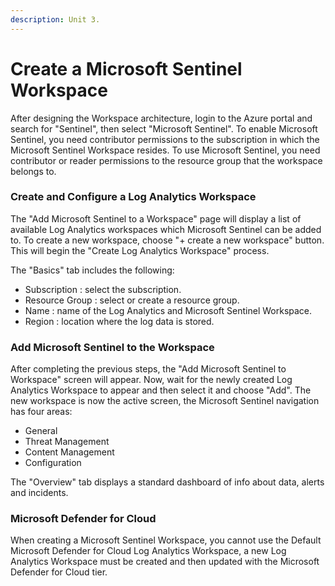```yaml
---
description: Unit 3.
---
```


# Create a Microsoft Sentinel Workspace

After designing the Workspace architecture, login to the Azure portal and search for "Sentinel", then select "Microsoft Sentinel". To enable Microsoft Sentinel, you need contributor permissions to the subscription in which the Microsoft Sentinel Workspace resides. To use Microsoft Sentinel, you need contributor or reader permissions to the resource group that the workspace belongs to.

### Create and Configure a Log Analytics Workspace

The "Add Microsoft Sentinel to a Workspace" page will display a list of available Log Analytics workspaces which Microsoft Sentinel can be added to. To create a new workspace, choose "+ create a new workspace" button. This will begin the "Create Log Analytics Workspace" process.

The "Basics" tab includes the following:

* Subscription : select the subscription.
* Resource Group : select or create a resource group.
* Name : name of the Log Analytics and Microsoft Sentinel Workspace.
* Region : location where the log data is stored.

### Add Microsoft Sentinel to the Workspace

After completing the previous steps, the "Add Microsoft Sentinel to Workspace" screen will appear. Now, wait for the newly created Log Analytics Workspace to appear and then select it and choose "Add". The new workspace is now the active screen, the Microsoft Sentinel navigation has four areas:

* General
* Threat Management
* Content Management
* Configuration

The "Overview" tab displays a standard dashboard of info about data, alerts and incidents.

### Microsoft Defender for Cloud

When creating a Microsoft Sentinel Workspace, you cannot use the Default Microsoft Defender for Cloud Log Analytics Workspace, a new Log Analytics Workspace must be created and then updated with the Microsoft Defender for Cloud tier.
